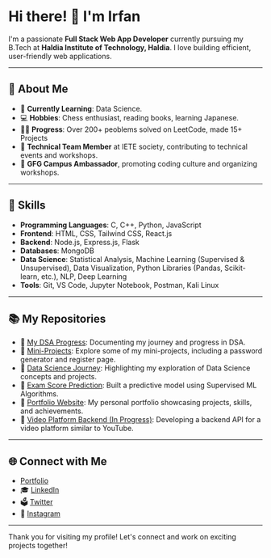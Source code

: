 # Hi there! 👋 I'm Irfan

I'm a passionate **Full Stack Web App Developer**  currently pursuing my B.Tech at **Haldia Institute of Technology, Haldia**. I love building efficient, user-friendly web applications.

---

## 🚀 About Me
- 🌱 **Currently Learning**: Data Science.
- 💻 **Hobbies**: Chess enthusiast, reading books, learning Japanese.
- 👨‍💻 **Progress**: Over 200+ peoblems solved on LeetCode, made 15+ Projects
- 🌟 **Technical Team Member** at IETE society, contributing to technical events and workshops.
- 💊 **GFG Campus Ambassador**, promoting coding culture and organizing workshops.

---

## 🌟 Skills
- **Programming Languages**: C, C++, Python, JavaScript
- **Frontend**: HTML, CSS, Tailwind CSS, React.js
- **Backend**: Node.js, Express.js, Flask
- **Databases**: MongoDB
- **Data Science**: Statistical Analysis, Machine Learning (Supervised & Unsupervised), Data Visualization, Python Libraries (Pandas, Scikit-learn, etc.), NLP, Deep Learning
- **Tools**: Git, VS Code, Jupyter Notebook, Postman, Kali Linux

---

## 📚 My Repositories
- 🔗 [My DSA Progress](https://github.com/Irfan140/My-DSA-progress): Documenting my journey and progress in DSA.
- 🔗 [Mini-Projects](https://github.com/Irfan140/Mini-projects): Explore some of my mini-projects, including a password generator and register page.
- 🔗 [Data Science Journey](https://github.com/Irfan140/Data-Science-Journey): Highlighting my exploration of Data Science concepts and projects.
- 🔗 [Exam Score Prediction](https://github.com/Irfan140/Exam-score-prediction): Built a predictive model using Supervised ML Algorithms.
- 🔗 [Portfolio Website](https://www.irfanmehmud.site/): My personal portfolio showcasing projects, skills, and achievements.
- 🔗 [Video Platform Backend (In Progress)](https://github.com/Irfan140/Backend-Mega-Project): Developing a backend API for a video platform similar to YouTube.

---

## 🌐 Connect with Me
- [Portfolio](https://www.irfanmehmud.site/)
- 🎓 [LinkedIn](https://www.linkedin.com/in/irfan-mehmud-7a409b280/)
- 🗳️ [Twitter](https://x.com/MehmudIrfan)
- 🎥 [Instagram](https://www.instagram.com/_irfan_140_/)

---

Thank you for visiting my profile! Let's connect and work on exciting projects together!

